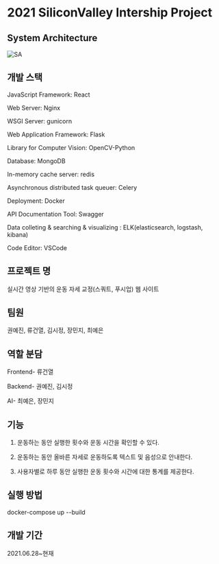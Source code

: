 # 2021 SiliconValley Intership Project

## System Architecture
![SA](https://user-images.githubusercontent.com/69978041/126726530-4f6e33e9-263f-4ffa-a533-ce96a6e75d45.png)

## 개발 스택
JavaScript Framework: React

Web Server: Nginx

WSGI Server: gunicorn

Web Application Framework: Flask

Library for Computer Vision: OpenCV-Python

Database: MongoDB

In-memory cache server: redis

Asynchronous distributed task queuer: Celery

Deployment: Docker

API Documentation Tool: Swagger

Data colleting & searching & visualizing : ELK(elasticsearch, logstash, kibana)

Code Editor: VSCode



## 프로젝트 명  
실시간 영상 기반의 운동 자세 교정(스쿼트, 푸시업) 웹 사이트
  
## 팀원
권예진, 류건열, 김시정, 장민지, 최예은

## 역할 분담  
Frontend- 류건열

Backend- 권예진, 김시정

AI- 최예은, 장민지 

## 기능  
1. 운동하는 동안 실행한 횟수와 운동 시간을 확인할 수 있다.

2. 운동하는 동안 올바른 자세로 운동하도록 텍스트 및 음성으로 안내한다.

3. 사용자별로 하루 동안 실행한 운동 횟수와 시간에 대한 통계를 제공한다.

## 실행 방법    
docker-compose up --build

## 개발 기간    
2021.06.28~현재


